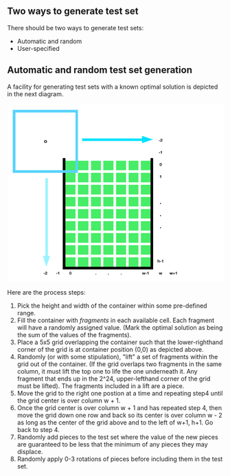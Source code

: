 ## Two ways to generate test set

There should be two ways to generate test sets:

- Automatic and random
- User-specified

## Automatic and random test set generation

A facility for generating test sets with a known optimal solution is depicted in the next diagram.

![Automatic generation](https://github.com/tevye/Tetris-inspired-knapsack-problem-testing-facility/blob/master/testSetGenAutomatic.png)

Here are the process steps:

1. Pick the height and width of the container within some pre-defined range.
2. Fill the container with *fragments* in each available cell. Each fragment will have a randomly assigned value. (Mark the optimal solution as being the sum of the values of the fragments).
3. Place a 5x5 grid overlapping the container such that the lower-righthand corner of the grid is at container position (0,0) as depicted above.
4. Randomly (or with some stipulation), "lift" a set of fragments within the grid out of the container. (If the grid overlaps two fragments in the same column, it must lift the top one to life the one underneath it. Any fragment that ends up in the 2^24, upper-lefthand corner of the grid must be lifted). The fragments included in a lift are a piece.
5. Move the grid to the right one postion at a time and repeating step4 until the grid center is over column w + 1.
6. Once the grid center is over column w + 1 and has repeated step 4, then move the grid down one row and back so its center is over column w - 2 as long as the center of the grid above and to the left of w+1, h+1. Go back to step 4.
7. Randomly add pieces to the test set where the value of the new pieces are guaranteed to be less that the minimum of any pieces they may displace.
8. Randomly apply 0-3 rotations of pieces before including them in the test set.
